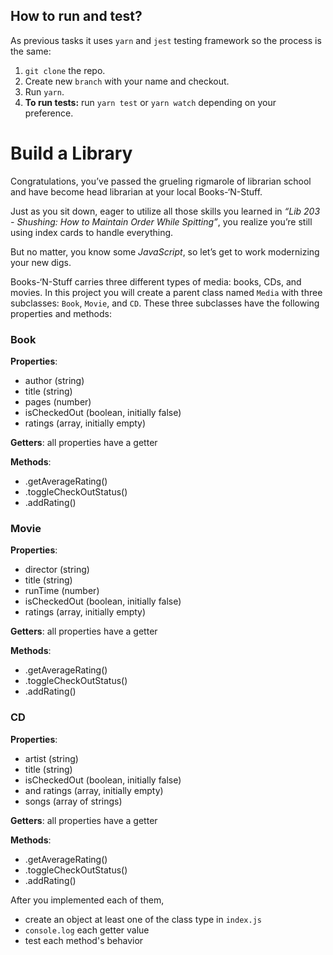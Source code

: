 ## How to run and test?

As previous tasks it uses `yarn` and `jest` testing framework so the process is the same:

1. `git clone` the repo.
2. Create new `branch` with your name and checkout.
3. Run `yarn`.
4. **To run tests:** run `yarn test` or `yarn watch` depending on your preference.

# Build a Library

Congratulations, you’ve passed the grueling rigmarole of librarian school and have become head librarian at your local Books-‘N-Stuff.

Just as you sit down, eager to utilize all those skills you learned in _“Lib 203 - Shushing: How to Maintain Order While Spitting”_, you realize you’re still using index cards to handle everything.

But no matter, you know some _JavaScript_, so let’s get to work modernizing your new digs.

Books-‘N-Stuff carries three different types of media: books, CDs, and movies. In this project you will create a parent class named `Media` with three subclasses: `Book`, `Movie`, and `CD`. These three subclasses have the following properties and methods:

### Book

**Properties**:

- author (string)
- title (string)
- pages (number)
- isCheckedOut (boolean, initially false)
- ratings (array, initially empty)

**Getters**: all properties have a getter

**Methods**:

- .getAverageRating()
- .toggleCheckOutStatus()
- .addRating()

### Movie

**Properties**:

- director (string)
- title (string)
- runTime (number)
- isCheckedOut (boolean, initially false)
- ratings (array, initially empty)

**Getters**: all properties have a getter

**Methods**:

- .getAverageRating()
- .toggleCheckOutStatus()
- .addRating()

### CD

**Properties**:

- artist (string)
- title (string)
- isCheckedOut (boolean, initially false)
- and ratings (array, initially empty)
- songs (array of strings)

**Getters**: all properties have a getter

**Methods**:

- .getAverageRating()
- .toggleCheckOutStatus()
- .addRating()

After you implemented each of them,

- create an object at least one of the class type in `index.js`
- `console.log` each getter value
- test each method's behavior
